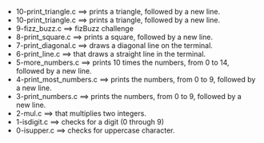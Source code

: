 - 10-print_triangle.c ==>	prints a triangle, followed by a new line.
- 10-print_triangle.c ==>	prints a triangle, followed by a new line.
- 9-fizz_buzz.c ==>	fizBuzz challenge
- 8-print_square.c ==>	prints a square, followed by a new line.
- 7-print_diagonal.c ==>	draws a diagonal line on the terminal.
- 6-print_line.c ==>	that draws a straight line in the terminal.
- 5-more_numbers.c ==>	prints 10 times the numbers, from 0 to 14, followed by a new line.
- 4-print_most_numbers.c ==>	prints the numbers, from 0 to 9, followed by a new line.
- 3-print_numbers.c ==>	prints the numbers, from 0 to 9, followed by a new line.
- 2-mul.c ==>	that multiplies two integers.
- 1-isdigit.c ==>	 checks for a digit (0 through 9)
- 0-isupper.c ==>	checks for uppercase character.
